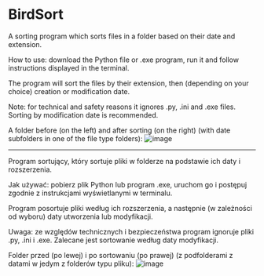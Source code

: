 # BirdSort
A sorting program which sorts files in a folder based on their date and extension. 

How to use: download the Python file or .exe program, run it and follow instructions displayed in the terminal.

The program will sort the files by their extension, then (depending on your choice) creation or modification date.

Note: for technical and safety reasons it ignores .py, .ini and .exe files. Sorting by modification date is recommended.

A folder before (on the left) and after sorting (on the right) (with date subfolders in one of the file type folders):
![image](https://user-images.githubusercontent.com/112283903/206800760-8cf6cb3f-fd0b-4e7e-8a89-ce63b366a730.png)


--------------------------------------------------------------------------------------------------------------------------------------

Program sortujący, który sortuje pliki w folderze na podstawie ich daty i rozszerzenia. 

Jak używać: pobierz plik Python lub program .exe, uruchom go i postępuj zgodnie z instrukcjami wyświetlanymi w terminalu.

Program posortuje pliki według ich rozszerzenia, a następnie (w zależności od wyboru) daty utworzenia lub modyfikacji.

Uwaga: ze względów technicznych i bezpieczeństwa program ignoruje pliki .py, .ini i .exe.  Zalecane jest sortowanie według daty modyfikacji.

Folder przed (po lewej) i po sortowaniu (po prawej) (z podfolderami z datami w jedym z folderów typu pliku):
![image](https://user-images.githubusercontent.com/112283903/206800751-727c42bf-5bb6-4b6b-8f30-83dac6623794.png)
